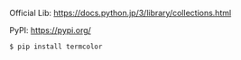 
Official Lib:
https://docs.python.jp/3/library/collections.html

PyPI:
https://pypi.org/

```
$ pip install termcolor
```